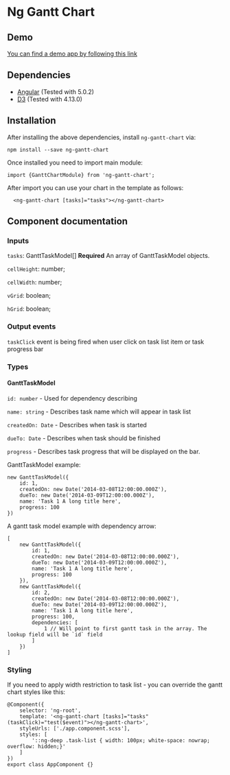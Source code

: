# Ng Gantt Chart

## Demo

[You can find a demo app by following this link](https://embed.plnkr.co/Fz45l3wsaheDSL5tV9Ko/)

## Dependencies

* [Angular](https://angular.io/) (Tested with 5.0.2)
* [D3](https://d3js.org/) (Tested with 4.13.0)

## Installation

After installing the above dependencies, install `ng-gantt-chart` via:

```
npm install --save ng-gantt-chart
```

Once installed you need to import main module:

```
import {GanttChartModule} from 'ng-gantt-chart';
```

After import you can use your chart in the template as follows:
```
  <ng-gantt-chart [tasks]="tasks"></ng-gantt-chart>
```

## Component documentation

### Inputs

`tasks`: GanttTaskModel[] **Required** An array of GanttTaskModel objects.

`cellHeight`: number;

`cellWidth`: number;

`vGrid`: boolean;

`hGrid`: boolean;


### Output events

`taskClick` event is being fired when user click on task list item or task progress bar

### Types

#### GanttTaskModel

`id: number` - Used for dependency describing

`name: string` - Describes task name which will appear in task list

`createdOn: Date` - Describes when task is started

`dueTo: Date` - Describes when task should be finished

`progress` - Describes task progress that will be displayed on the bar.

GanttTaskModel example:
```
new GanttTaskModel({
    id: 1,
    createdOn: new Date('2014-03-08T12:00:00.000Z'),
    dueTo: new Date('2014-03-09T12:00:00.000Z'),
    name: 'Task 1 A long title here',
    progress: 100
})
```

A gantt task model example with dependency arrow:
```
[
    new GanttTaskModel({
        id: 1,
        createdOn: new Date('2014-03-08T12:00:00.000Z'),
        dueTo: new Date('2014-03-09T12:00:00.000Z'),
        name: 'Task 1 A long title here',
        progress: 100
    }),
    new GanttTaskModel({
        id: 2,
        createdOn: new Date('2014-03-08T12:00:00.000Z'),
        dueTo: new Date('2014-03-09T12:00:00.000Z'),
        name: 'Task 1 A long title here',
        progress: 100,
        dependencies: [
            1 // Will point to first gantt task in the array. The lookup field will be `id` field
        ]
    })
]
```

### Styling
If you need to apply width restriction to task list - you can override the gantt chart styles like this:
```
@Component({
    selector: 'ng-root',
    template: '<ng-gantt-chart [tasks]="tasks" (taskClick)="test($event)"></ng-gantt-chart>',
    styleUrls: ['./app.component.scss'],
    styles: [
        '::ng-deep .task-list { width: 100px; white-space: nowrap; overflow: hidden;}'
    ]
})
export class AppComponent {}
```

